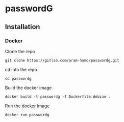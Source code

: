# passwordG

## Installation

### Docker

Clone the repo

`git clone https://gitlab.com/aram-hamo/passwordg.git`

cd into the repo

`cd passwordg`

Build the docker image

`docker build -t passwordg -f Dockerfile.debian .`

Run the docker image

`docker run passwordg`
